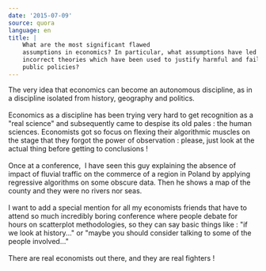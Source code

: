 ```yaml
---
date: '2015-07-09'
source: quora
language: en
title: |
    What are the most significant flawed
    assumptions in economics? In particular, what assumptions have led to
    incorrect theories which have been used to justify harmful and failed
    public policies?
---
```


The very idea that economics can become an autonomous discipline, as in
a discipline isolated from history, geography and politics.\
\
Economics as a discipline has been trying very hard to get recognition
as a \"real science\" and subsequently came to despise its old pales :
the human sciences. Economists got so focus on flexing their algorithmic
muscles on the stage that they forgot the power of observation : please,
just look at the actual thing before getting to conclusions !\
\
Once at a conference,  I have seen this guy explaining the absence of
impact of fluvial traffic on the commerce of a region in Poland by
applying regressive algorithms on some obscure data. Then he shows a map
of the county and they were no rivers nor seas.\
\
I want to add a special mention for all my economists friends that have
to attend so much incredibly boring conference where people debate for
hours on scatterplot methodologies, so they can say basic things like :
\"if we look at history\...\" or \"maybe you should consider talking to
some of the people involved\...\"\
\
There are real economists out there, and they are real fighters !
